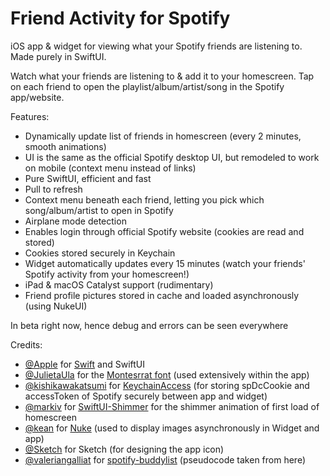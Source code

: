 # Friend Activity for Spotify
iOS app &amp; widget for viewing what your Spotify friends are listening to. Made purely in SwiftUI. 

Watch what your friends are listening to & add it to your homescreen. Tap on each friend to open the playlist/album/artist/song in the Spotify app/website.

Features:
- Dynamically update list of friends in homescreen (every 2 minutes, smooth animations)
- UI is the same as the official Spotify desktop UI, but remodeled to work on mobile (context menu instead of links)
- Pure SwiftUI, efficient and fast
- Pull to refresh
- Context menu beneath each friend, letting you pick which song/album/artist to open in Spotify
- Airplane mode detection
- Enables login through official Spotify website (cookies are read and stored)
- Cookies stored securely in Keychain
- Widget automatically updates every 15 minutes (watch your friends' Spotify activity from your homescreen!)
- iPad & macOS Catalyst support (rudimentary)
- Friend profile pictures stored in cache and loaded asynchronously (using NukeUI) 

In beta right now, hence debug and errors can be seen everywhere

Credits:
- [@Apple](https://github.com/apple) for [Swift](https://github.com/apple/swift) and SwiftUI
- [@JulietaUla](https://github.com/JulietaUla) for the [Montesrrat font](https://github.com/JulietaUla/Montserrat) (used extensively within the app)
- [@kishikawakatsumi](https://github.com/kishikawakatsumi) for [KeychainAccess](https://github.com/kishikawakatsumi/keychainaccess) (for storing spDcCookie and accessToken of Spotify securely between app and widget)
- [@markiv](https://github.com/markiv) for [SwiftUI-Shimmer](https://github.com/markiv/SwiftUI-Shimmer) for the shimmer animation of first load of homescreen
- [@kean](https://github.com/kean) for [Nuke](https://github.com/kean/Nuke) (used to display images asynchronously in Widget and app)
- [@Sketch](https://github.com/sketch-hq) for Sketch (for designing the app icon)
- [@valeriangalliat](https://github.com/valeriangalliat) for [spotify-buddylist](https://github.com/valeriangalliat/spotify-buddylist) (pseudocode taken from here)
